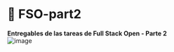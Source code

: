 # 📌 FSO-part2 
**Entregables de las tareas de Full Stack Open - Parte 2**  
![image](https://github.com/user-attachments/assets/16c02ac3-1600-45a5-a7e0-92123fb91aa0)
